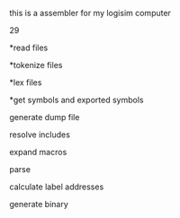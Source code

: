 this is a assembler for my logisim computer

29






*read files

*tokenize files

*lex files    

*get symbols and exported symbols

generate dump file

resolve includes

expand macros

parse

calculate label addresses

generate binary

